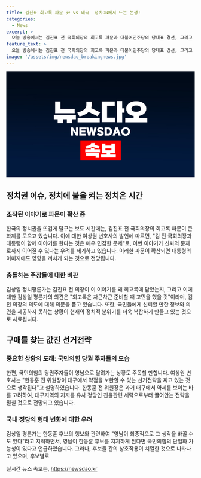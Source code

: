 ```yaml
---
title: 김진표 회고록 파문 尹 vs 왜곡  정치ON에서 뜨는 논쟁!
categories:
  - News
excerpt: >
  오늘 방송에서는 김진표 전 국회의장의 회고록 파문과 더불어민주당의 당대표 경선, 그리고 방송통신위원회의 인사 문제를 다뤘습니다. 권위주의적인 모습을 비판하는 목소리와 2인 체제에 대한 우려가 나왔습니다. 야당과 여당의 입장 차이가 드러나면서 국회의 기능과 정책 결정에 대한 논란도 이어졌습니다. 또한, 방송통신위원회의 2인 체제로 인한 문제점에 대한 우려도 나왔습니다.
feature_text: >
  오늘 방송에서는 김진표 전 국회의장의 회고록 파문과 더불어민주당의 당대표 경선, 그리고 방송통신위원회의 인사 문제를 다뤘습니다. 권위주의적인 모습을 비판하는 목소리와 2인 체제에 대한 우려가 나왔습니다. 야당과 여당의 입장 차이가 드러나면서 국회의 기능과 정책 결정에 대한 논란도 이어졌습니다. 또한, 방송통신위원회의 2인 체제로 인한 문제점에 대한 우려도 나왔습니다.
image: '/assets/img/newsdao_breakingnews.jpg'
---
```


<p><img src="/assets/img/newsdao_breakingnews.jpg" alt="pcversion 속보" /></p>

<h2>정치권 이슈, 정치에 불을 켜는 정치온 시간</h2>

<h3>조작된 이야기로 파문이 확산 중</h3>

<p>한국의 정치권을 뜨겁게 달구는 보도 시간에는, 김진표 전 국회의장의 회고록 파문이 큰 화제를 모으고 있습니다. 이에 대한 여상원 변호사의 발언에 따르면, "김 전 국회의장과 대통령이 함께 이야기를 한다는 것은 매우 민감한 문제"로, 이번 이야기가 신뢰의 문제로까지 이어질 수 있다는 우려를 제기하고 있습니다. 이러한 파문이 확산되면 대통령의 이미지에도 영향을 끼치게 되는 것으로 전망됩니다.</p>

<h3>충돌하는 주장들에 대한 비판</h3>

<p>김상일 정치평론가는 김진표 전 의장이 이 이야기를 왜 회고록에 담았는지, 그리고 이에 대한 김상일 평론가의 의견은 "회고록은 차근차근 준비할 때 고민을 했을 것"이라며, 김 전 의장의 의도에 대해 의문을 품고 있습니다. 또한, 국민들에게 신뢰할 만한 정보와 의견을 제공하지 못하는 상황이 현재의 정치적 분위기를 더욱 복잡하게 만들고 있는 것으로 사료됩니다.</p>

<h2>구애를 찾는 값진 선거전략</h2>

<h3>중요한 상황의 도래: 국민의힘 당권 주자들의 모습</h3>

<p>한편, 국민의힘의 당권주자들이 영남으로 달려가는 상황도 주목할 만합니다. 여상원 변호사는 "한동훈 전 위원장이 대구에서 약점을 보완할 수 있는 선거전략을 짜고 있는 것으로 생각된다"고 설명하였습니다. 한동훈 전 위원장은 과거 대구에서 약세를 보이는 바를 고려하여, 대구지역의 지지를 유사 정당인 친윤관련 세력으로부터 끌어안는 전략을 펼칠 것으로 전망되고 있습니다.</p>

<h3>국내 정당의 형태 변화에 대한 우려</h3>

<p>김상일 평론가는 한동훈 후보의 행보와 관련하여 "영남이 최종적으로 그 생각을 바꿀 수도 있다"라고 지적하면서, 영남이 한동훈 후보를 지지하게 된다면 국민의힘의 단일화 가능성이 있다고 언급하였습니다. 그러나, 후보들 간의 상호작용이 치열한 것으로 나타나고 있으며, 후보별로</p>
실시간 뉴스 속보는, <a href="https://newsdao.kr" rel="dofollow">https://newsdao.kr</a>


